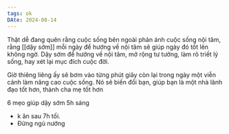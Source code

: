 ```yaml
---
tags: ok
DAte: 2024-08-14
---
```


Thật dễ đang quên rằng cuộc sống bên ngoài phản ánh cuộc sống nội tâm, rằng [[dậy sớm]] mỗi ngày để hướng về nội tâm sẽ giúp ngày đó tốt lên không ngờ.
Dậy sớm để hướng về nội tâm, mở rộng tư tưởng, làm rõ triết lý sống, hay xét lại mục đích cuộc đời.

Giờ thiêng liêng ấy sẽ bơm vào từng phút giây còn lại trong ngày một viễn cảnh làm nâng cao cuộc sống. Nó sẽ biến đổi bạn, giúp bạn là một nhà lãnh đạo tốt hơn, thành cha mẹ tốt hơn

6 mẹo giúp dậy sớm 5h sáng
- k ăn sau 7h tối.
- Đừng ngủ nướng


